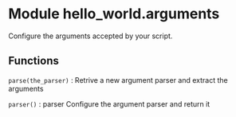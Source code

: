 Module hello_world.arguments
============================
Configure the arguments accepted by your script.

Functions
---------

`parse(the_parser)`
:   Retrive a new argument parser and extract the arguments

`parser()`
:   parser Configure the argument parser and return it
